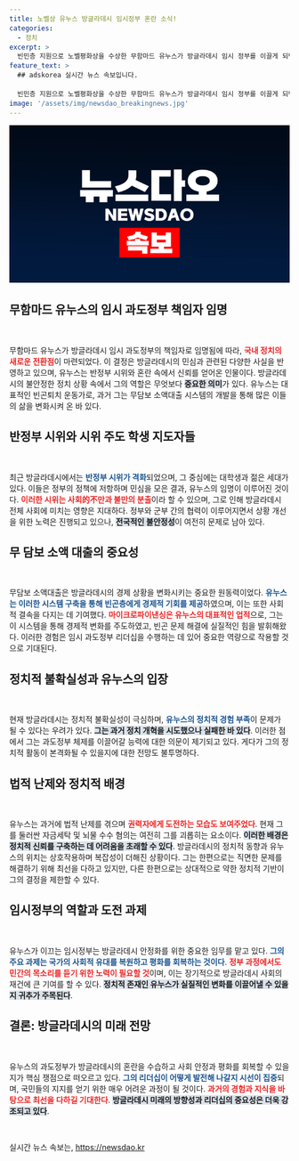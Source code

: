 ```yaml
---
title: 노벨상 유누스 방글라데시 임시정부 혼란 소식!
categories:
  - 정치
excerpt: >
  빈민층 지원으로 노벨평화상을 수상한 무함마드 유누스가 방글라데시 임시 정부를 이끌게 되면서 정국이 요동치고 있다. 반정부 시위로 총리 사퇴 후, 혼란한 상황에서 과연 유누스는 평화를 회복할 수 있을까?
feature_text: >
  ## adskorea 실시간 뉴스 속보입니다.

  빈민층 지원으로 노벨평화상을 수상한 무함마드 유누스가 방글라데시 임시 정부를 이끌게 되면서 정국이 요동치고 있다. 반정부 시위로 총리 사퇴 후, 혼란한 상황에서 과연 유누스는 평화를 회복할 수 있을까?
image: '/assets/img/newsdao_breakingnews.jpg'
---
```


<p><img src="/assets/img/newsdao_breakingnews.jpg" alt="adskorea 속보" /></p>

<h2 data-ke-size="size26">무함마드 유누스의 임시 과도정부 책임자 임명</h2>

<p data-ke-size="size16">&nbsp;</p>

<p>무함마드 유누스가 방글라데시 임시 과도정부의 책임자로 임명됨에 따라, <b><span style="color: #ee2323;">국내 정치의 새로운 전환점</span></b>이 마련되었다. 이 결정은 방글라데시의 민심과 관련된 다양한 사실을 반영하고 있으며, 유누스는 반정부 시위와 혼란 속에서 신뢰를 얻어온 인물이다. 방글라데시의 불안정한 정치 상황 속에서 그의 역할은 무엇보다 <b><span style="background-color: #21538527;">중요한 의미</span></b>가 있다. 유누스는 대표적인 빈곤퇴치 운동가로, 과거 그는 무담보 소액대출 시스템의 개발을 통해 많은 이들의 삶을 변화시켜 온 바 있다. </p>

<h2 data-ke-size="size26">반정부 시위와 시위 주도 학생 지도자들</h2>

<p data-ke-size="size16">&nbsp;</p>

<p>최근 방글라데시에서는 <b><span style="color: #1a5490;">반정부 시위가 격화</span></b>되었으며, 그 중심에는 대학생과 젊은 세대가 있다. 이들은 정부의 정책에 저항하며 민심을 모은 결과, 유누스의 임명이 이루어진 것이다. <b><span style="color: #ee2323;">이러한 시위는 사회的不만과 불만의 분출</span></b>이라 할 수 있으며, 그로 인해 방글라데시 전체 사회에 미치는 영향은 지대하다. 정부와 군부 간의 협력이 이루어지면서 상황 개선을 위한 노력은 진행되고 있으나, <b><span style="background-color: #21538527;">전국적인 불안정성</span></b>이 여전히 문제로 남아 있다.</p>

<h2 data-ke-size="size26">무 담보 소액 대출의 중요성</h2>

<p data-ke-size="size16">&nbsp;</p>

<p>무담보 소액대출은 방글라데시의 경제 상황을 변화시키는 중요한 원동력이었다. <b><span style="color: #1a5490;">유누스는 이러한 시스템 구축을 통해 빈곤층에게 경제적 기회를 제공</span></b>하였으며, 이는 또한 사회적 결속을 다지는 데 기여했다. <b><span style="color: #ee2323;">마이크로파이낸싱은 유누스의 대표적인 업적</span></b>으로, 그는 이 시스템을 통해 경제적 변화를 주도하였고, 빈곤 문제 해결에 실질적인 힘을 발휘해왔다. 이러한 경험은 임시 과도정부 리더십을 수행하는 데 있어 중요한 역량으로 작용할 것으로 기대된다.</p>

<h2 data-ke-size="size26">정치적 불확실성과 유누스의 입장</h2>

<p data-ke-size="size16">&nbsp;</p>

<p>현재 방글라데시는 정치적 불확실성이 극심하며, <b><span style="color: #1a5490;">유누스의 정치적 경험 부족</span></b>이 문제가 될 수 있다는 우려가 있다. <b><span style="background-color: #21538527;">그는 과거 정치 개혁을 시도했으나 실패한 바 있다</span></b>. 이러한 점에서 그는 과도정부 체제를 이끌어갈 능력에 대한 의문이 제기되고 있다. 게다가 그의 정치적 활동이 본격화될 수 있을지에 대한 전망도 불투명하다. </p>

<h2 data-ke-size="size26">법적 난제와 정치적 배경</h2>

<p data-ke-size="size16">&nbsp;</p>

<p>유누스는 과거에 법적 난제를 겪으며 <b><span style="color: #ee2323;">권력자에게 도전하는 모습도 보여주었다</span></b>. 현재 그를 둘러싼 자금세탁 및 뇌물 수수 혐의는 여전히 그를 괴롭히는 요소이다. <b><span style="background-color: #21538527;">이러한 배경은 정치적 신뢰를 구축하는 데 어려움을 초래할 수 있다</span></b>. 방글라데시의 정치적 동향과 유누스의 위치는 상호작용하며 복잡성이 더해진 상황이다. 그는 한편으로는 직면한 문제를 해결하기 위해 최선을 다하고 있지만, 다른 한편으로는 상대적으로 약한 정치적 기반이 그의 결정을 제한할 수 있다.</p>

<h2 data-ke-size="size26">임시정부의 역할과 도전 과제</h2>

<p data-ke-size="size16">&nbsp;</p>

<p>유누스가 이끄는 임시정부는 방글라데시 안정화를 위한 중요한 임무를 맡고 있다. <b><span style="color: #1a5490;">그의 주요 과제는 국가의 사회적 유대를 복원하고 평화를 회복하는 것이다</span></b>. <b><span style="color: #ee2323;">정부 과정에서도 민간의 목소리를 듣기 위한 노력이 필요할 것</span></b>이며, 이는 장기적으로 방글라데시 사회의 재건에 큰 기여를 할 수 있다. <b><span style="background-color: #21538527;">정치적 존재인 유누스가 실질적인 변화를 이끌어낼 수 있을지 귀추가 주목된다</span></b>.</p>

<h2 data-ke-size="size26">결론: 방글라데시의 미래 전망</h2>

<p data-ke-size="size16">&nbsp;</p>

<p>유누스의 과도정부가 방글라데시의 혼란을 수습하고 사회 안정과 평화를 회복할 수 있을지가 핵심 쟁점으로 떠오르고 있다. <b><span style="color: #1a5490;">그의 리더십이 어떻게 발전해 나갈지 시선이 집중</span></b>되며, 국민들의 지지를 얻기 위한 매우 어려운 과정이 될 것이다. <b><span style="color: #ee2323;">과거의 경험과 지식을 바탕으로 최선을 다하길 기대한다</span></b>. <b><span style="background-color: #21538527;">방글라데시 미래의 방향성과 리더십의 중요성은 더욱 강조되고 있다</span></b>.</p>

<p data-ke-size="size16">&nbsp;</p>
실시간 뉴스 속보는, <a href="https://newsdao.kr" rel="dofollow">https://newsdao.kr</a>


